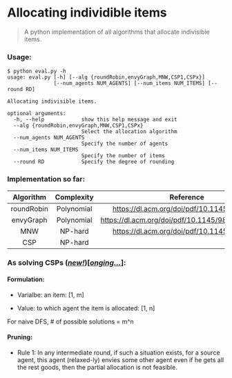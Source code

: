 # Allocating individible items

> A python implementation of all algorithms that allocate indivisible items.

### Usage:

```shell
$ python eval.py -h
usage: eval.py [-h] [--alg {roundRobin,envyGraph,MNW,CSP1,CSPx}]
               [--num_agents NUM_AGENTS] [--num_items NUM_ITEMS] [--round RD]

Allocating indivisible items.

optional arguments:
  -h, --help            show this help message and exit
  --alg {roundRobin,envyGraph,MNW,CSP1,CSPx}
                        Select the allocation algorithm
  --num_agents NUM_AGENTS
                        Specify the number of agents
  --num_items NUM_ITEMS
                        Specify the number of items
  --round RD            Specify the degree of rounding
```



### Implementation so far:

| Algorithm  | Complexity |                    Reference                     | Support |
| :--------: | :--------: | :----------------------------------------------: | :-----: |
| roundRobin | Polynomial |    https://dl.acm.org/doi/pdf/10.1145/3355902    |    Y    |
| envyGraph  | Polynomial | https://dl.acm.org/doi/pdf/10.1145/988772.988792 |         |
|    MNW     |  NP-hard   |    https://dl.acm.org/doi/pdf/10.1145/3355902    |         |
|    CSP     |  NP-hard   |                                                  |         |



### As solving CSPs (*<u>new!</u>*)[*<u>onging...</u>*]:

#### Formulation:

* Varialbe: an item: [1, m]

* Value: to which agent the item is allocated: [1, n]

For naive DFS, # of possible solutions = m^n

#### Pruning:

* Rule 1: In any intermediate round, if such a situation exists, for a source agent, this agent (relaxed-ly) envies some other agent even if he gets all the rest goods, then the partial allocation is not feasible.

 

